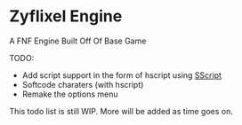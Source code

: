 # Zyflixel Engine

A FNF Engine Built Off Of Base Game

TODO:
- Add script support in the form of hscript using [SScript](https://github.com/BeastlyGabi/SScript/)
- Softcode charaters (with hscript)
- Remake the options menu

This todo list is still WIP. More will be added as time goes on.
